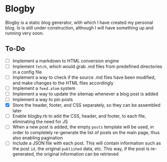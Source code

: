 # Blogby

Blogby is a static blog generator, with which I have created my personal blog. Is is still under construction, although I will have something up and running very soon.

## To-Do

- [ ] Implement a markdown to HTML conversion engine
- [ ] Implement `fetch`, which would grab .md files from predefined directories in a config file
- [ ] Implement a way to check if the source .md files have been modified, and make changes to the HTML files accordingly
- [ ] Implement a `feed.atom` system
- [ ] Implement a way to update the sitemap whenever a blog post is added
- [ ] Implement a way to pin posts
- [x] Store the header, footer, and CSS separately, so they can be assembled later
- [ ] Enable blogby.rb to add the CSS, header, and footer, to each file, eliminating the need for JS
- [ ] When a new post is added, the empty `posts` template will be used, in order to completely re-generate the list of posts on the main page, thus also enabling pagination
- [ ] Include a JSON file with each post. This will contain information such as the post `id`, the original `published` data, etc. This way, if the post is re-generated, the original information can be retrieved
